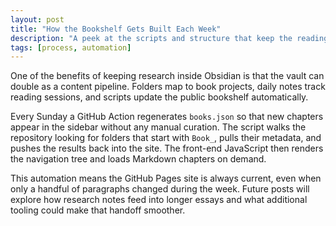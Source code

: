 ```yaml
---
layout: post
title: "How the Bookshelf Gets Built Each Week"
description: "A peek at the scripts and structure that keep the reading queue organized."
tags: [process, automation]
---
```


One of the benefits of keeping research inside Obsidian is that the vault can double as a content pipeline. Folders map to book projects, daily notes track reading sessions, and scripts update the public bookshelf automatically.

Every Sunday a GitHub Action regenerates `books.json` so that new chapters appear in the sidebar without any manual curation. The script walks the repository looking for folders that start with `Book_`, pulls their metadata, and pushes the results back into the site. The front-end JavaScript then renders the navigation tree and loads Markdown chapters on demand.

This automation means the GitHub Pages site is always current, even when only a handful of paragraphs changed during the week. Future posts will explore how research notes feed into longer essays and what additional tooling could make that handoff smoother.
